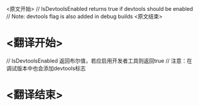 
<原文开始>
// IsDevtoolsEnabled returns true if devtools should be enabled
// Note: devtools flag is also added in debug builds
<原文结束>

# <翻译开始>
// IsDevtoolsEnabled 返回布尔值，若应启用开发者工具则返回true
// 注意：在调试版本中也会添加devtools标志
# <翻译结束>

